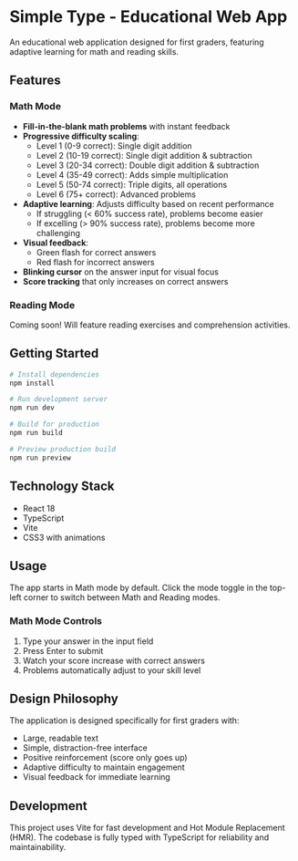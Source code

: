 # Simple Type - Educational Web App

An educational web application designed for first graders, featuring adaptive learning for math and reading skills.

## Features

### Math Mode

- **Fill-in-the-blank math problems** with instant feedback
- **Progressive difficulty scaling**:
  - Level 1 (0-9 correct): Single digit addition
  - Level 2 (10-19 correct): Single digit addition & subtraction
  - Level 3 (20-34 correct): Double digit addition & subtraction
  - Level 4 (35-49 correct): Adds simple multiplication
  - Level 5 (50-74 correct): Triple digits, all operations
  - Level 6 (75+ correct): Advanced problems
- **Adaptive learning**: Adjusts difficulty based on recent performance
  - If struggling (< 60% success rate), problems become easier
  - If excelling (> 90% success rate), problems become more challenging
- **Visual feedback**:
  - Green flash for correct answers
  - Red flash for incorrect answers
- **Blinking cursor** on the answer input for visual focus
- **Score tracking** that only increases on correct answers

### Reading Mode

Coming soon! Will feature reading exercises and comprehension activities.

## Getting Started

```bash
# Install dependencies
npm install

# Run development server
npm run dev

# Build for production
npm run build

# Preview production build
npm run preview
```

## Technology Stack

- React 18
- TypeScript
- Vite
- CSS3 with animations

## Usage

The app starts in Math mode by default. Click the mode toggle in the top-left corner to switch between Math and Reading modes.

### Math Mode Controls

1. Type your answer in the input field
2. Press Enter to submit
3. Watch your score increase with correct answers
4. Problems automatically adjust to your skill level

## Design Philosophy

The application is designed specifically for first graders with:
- Large, readable text
- Simple, distraction-free interface
- Positive reinforcement (score only goes up)
- Adaptive difficulty to maintain engagement
- Visual feedback for immediate learning

## Development

This project uses Vite for fast development and Hot Module Replacement (HMR). The codebase is fully typed with TypeScript for reliability and maintainability.
